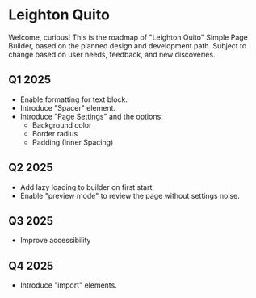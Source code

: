 # Leighton Quito

Welcome, curious! This is the roadmap of "Leighton Quito" Simple Page Builder, based on the planned design and development path. Subject to change based on user needs, feedback, and new discoveries.

## Q1 2025

- Enable formatting for text block.
- Introduce "Spacer" element.
- Introduce "Page Settings" and the options:
  - Background color
  - Border radius
  - Padding (Inner Spacing)

## Q2 2025

- Add lazy loading to builder on first start.
- Enable "preview mode" to review the page without settings noise.

## Q3 2025

- Improve accessibility

## Q4 2025

- Introduce "import" elements.
